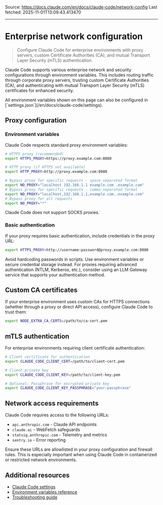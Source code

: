 Source: https://docs.claude.com/en/docs/claude-code/network-config
Last fetched: 2025-11-01T13:09:43.413470

---

# Enterprise network configuration

> Configure Claude Code for enterprise environments with proxy servers, custom Certificate Authorities (CA), and mutual Transport Layer Security (mTLS) authentication.

Claude Code supports various enterprise network and security configurations through environment variables. This includes routing traffic through corporate proxy servers, trusting custom Certificate Authorities (CA), and authenticating with mutual Transport Layer Security (mTLS) certificates for enhanced security.

<Note>
  All environment variables shown on this page can also be configured in [`settings.json`](/en/docs/claude-code/settings).
</Note>

## Proxy configuration

### Environment variables

Claude Code respects standard proxy environment variables:

```bash  theme={null}
# HTTPS proxy (recommended)
export HTTPS_PROXY=https://proxy.example.com:8080

# HTTP proxy (if HTTPS not available)
export HTTP_PROXY=http://proxy.example.com:8080

# Bypass proxy for specific requests - space-separated format
export NO_PROXY="localhost 192.168.1.1 example.com .example.com"
# Bypass proxy for specific requests - comma-separated format
export NO_PROXY="localhost,192.168.1.1,example.com,.example.com"
# Bypass proxy for all requests
export NO_PROXY="*"
```

<Note>
  Claude Code does not support SOCKS proxies.
</Note>

### Basic authentication

If your proxy requires basic authentication, include credentials in the proxy URL:

```bash  theme={null}
export HTTPS_PROXY=http://username:password@proxy.example.com:8080
```

<Warning>
  Avoid hardcoding passwords in scripts. Use environment variables or secure credential storage instead.
</Warning>

<Tip>
  For proxies requiring advanced authentication (NTLM, Kerberos, etc.), consider using an LLM Gateway service that supports your authentication method.
</Tip>

## Custom CA certificates

If your enterprise environment uses custom CAs for HTTPS connections (whether through a proxy or direct API access), configure Claude Code to trust them:

```bash  theme={null}
export NODE_EXTRA_CA_CERTS=/path/to/ca-cert.pem
```

## mTLS authentication

For enterprise environments requiring client certificate authentication:

```bash  theme={null}
# Client certificate for authentication
export CLAUDE_CODE_CLIENT_CERT=/path/to/client-cert.pem

# Client private key
export CLAUDE_CODE_CLIENT_KEY=/path/to/client-key.pem

# Optional: Passphrase for encrypted private key
export CLAUDE_CODE_CLIENT_KEY_PASSPHRASE="your-passphrase"
```

## Network access requirements

Claude Code requires access to the following URLs:

* `api.anthropic.com` - Claude API endpoints
* `claude.ai` - WebFetch safeguards
* `statsig.anthropic.com` - Telemetry and metrics
* `sentry.io` - Error reporting

Ensure these URLs are allowlisted in your proxy configuration and firewall rules. This is especially important when using Claude Code in containerized or restricted network environments.

## Additional resources

* [Claude Code settings](/en/docs/claude-code/settings)
* [Environment variables reference](/en/docs/claude-code/settings#environment-variables)
* [Troubleshooting guide](/en/docs/claude-code/troubleshooting)